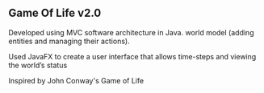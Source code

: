 ## Game Of Life v2.0


Developed using MVC software architecture in Java. world model (adding entities and managing their actions). 

Used JavaFX to create a user interface that allows time-steps and viewing the world’s status

Inspired by John Conway's Game of Life
